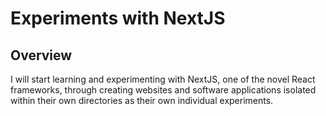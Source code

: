 # Experiments with NextJS

## Overview
I will start learning and experimenting with NextJS, one of the novel React frameworks, through creating websites and software applications 
isolated within their own directories as their own individual experiments. 